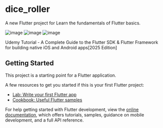 # dice_roller

A new Flutter project for Learn the fundamentals of Flutter basics.

![image](https://github.com/user-attachments/assets/5b461ffd-a7ee-4e17-9ae7-c04371438633)
![image](https://github.com/user-attachments/assets/981f1be1-95d7-406d-a23a-6cdfbbd76fd9)
![image](https://github.com/user-attachments/assets/7d0ab847-de9d-42cb-bfca-728dc927f7ba)

Udemy Tutorial - A Complete Guide to the Flutter SDK & Flutter Framework for building native iOS and Android apps[2025 Edition]

## Getting Started

This project is a starting point for a Flutter application.

A few resources to get you started if this is your first Flutter project:

- [Lab: Write your first Flutter app](https://docs.flutter.dev/get-started/codelab)
- [Cookbook: Useful Flutter samples](https://docs.flutter.dev/cookbook)

For help getting started with Flutter development, view the
[online documentation](https://docs.flutter.dev/), which offers tutorials,
samples, guidance on mobile development, and a full API reference.
